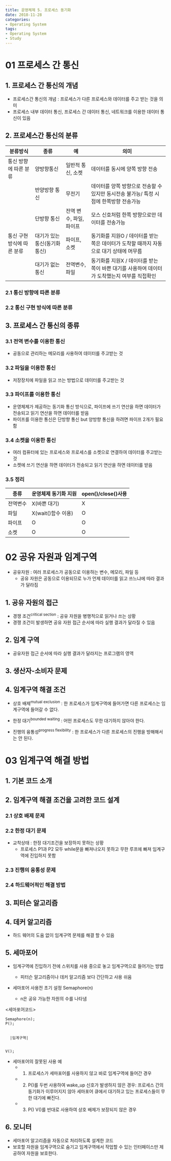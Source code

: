 ```yaml
---
title: 운영체제 5. 프로세스 동기화
date: 2018-11-28
categories:
- Operating System
tags:
- Operating System
- Study
---
```

# 01 프로세스 간 통신





## 1. 프로세스 간 통신의 개념

- 프로세스간 통신의 개념 : 프로세스가 다른 프로세스와 데이터를 주고 받는 것을 의미
- 프로세스 내부 데이터 통신, 프로세스 간 데이터 통신, 네트워크를 이용한 데이터 통신이 있음

## 2. 프로세스간 통신의 분류

|분류방식 | 종류 | 예 | 의미|
| --- | --- | --- |---|
| 통신 방향에 따른 분류 |양방향통신|일반적 통신, 소켓|데이터를 동시에 양쪽 방향 전송|
||반양방향 통신|무전기|데이터를 양쪽 방향으로 전송할 수 있지만 동시전송 불가능/ 특정 시점에 한쪽방향 전송가능|
||단방향 통신| 전역 변수, 파일, 파이프|모스 신호처럼 한쪽 방향으로만 데이터를 전송가능|
|통신 구현 방식에 따른 분류| 대기가 있는 통신(동기화 통신)| 파이프, 소켓|동기화를 지원O / 데이터를 받는 쪽은 데이터가 도착할 때까지 자동으로 대기 상태에 머무름|
|| 대기가 없는 통신|전역변수, 파일|동기화를 지원X / 데이터를 받는 쪽이 바쁜 대기를 사용하여 데이터가 도착했는지 여부를 직접확인|



### 2.1 통신 방향에 따른 분류
### 2.2 통신 구현 방식에 따른 분류

## 3. 프로세스 간 통신의 종류
### 3.1 전역 변수를 이용한 통신
- 공동으로 관리하는 메모리를 사용하여 데이터를 주고받는 것

### 3.2 파일을 이용한 통신
- 저장장치에 파일을 읽고 쓰는 방법으로 데이터를 주고받는 것

### 3.3 파이프를 이용한 통신
- 운영체제가 제공하는 동기화 통신 방식으로, 파이프에 쓰기 연산을 하면 데이터가 전송되고 읽기 연산을 하면 데이터를 받음
- 파이프를 이용한 통신은 단방향 통신 but 양방향 통신을 하려면 파이프 2개가 필요함

### 3.4 소켓을 이용한 통신
- 여러 컴퓨터에 있는 프로세스와 프로세스를 소켓으로 연결하여 데이터를 주고받는 것
- 소켓에 쓰기 연산을 하면 데이터가 전송되고 읽기 연산을 하면 데이터를 받음

### 3.5 정리

|종류|운영체제 동기화 지원|open()/close()사용|
|---|---|---|
|전역변수|X(바쁜 대기)| X|
|파일|X(wait()함수 이용)| O|
|파이프|O|O|
|소켓|O|O|

# 02 공유 자원과 임계구역

- 공유자원 : 여러 프로세스가 공동으로 이용하는 변수, 메모리, 파일 등
  - 공유 자원은 공동으로 이용되므로 누가 언제 데이터를 읽고 쓰느냐에 따라 결과가 달라짐

## 1. 공유 자원의 접근

- 경쟁 조건<sup>critical section</sup> : 공유 자원을 병행적으로 읽거나 쓰는 상황
- 경쟁 조건이 발생하면 공유 자원 접근 순서에 따라 실행 결과가 달라질 수 있음

## 2. 임계 구역
- 공유자원 접근 순서에 따라 실행 결과가 달라지는 프로그램의 영역

## 3. 생산자-소비자 문제

## 4. 임계구역 해결 조건

- 상호 배제<sup>mutual exclusion</sup>  : 한 프로세스가 임계구역에 들어가면 다른 프로세스는 임계구역에 들어갈 수 없다.

- 한정 대기<sup>bounded waiting</sup>  : 어떤 프로세스도 무한 대기하지 않아야 한다.

- 진행의 융통성<sup>progress flexibility</sup>  : 한 프로세스가 다른 프로세스의 진행을 방해해서는 안 된다.



# 03 임계구역 해결 방법

## 1. 기본 코드 소개

## 2. 임계구역 해결 조건을 고려한 코드 설계

### 2.1 상호 배제 문제


### 2.2 한정 대기 문제
- 교착상태 : 한정 대기조건을 보장하지 못하는 상황
  - 프로세스 P1과 P2 모두 while문을 빠져나오지 못하고 무한 루프에 빠져 임계구역에 진입하지 못함

### 2.3 진행의 융통성 문제
### 2.4 하드웨어적인 해결 방법

## 3. 피터슨 알고리즘


## 4. 데커 알고리즘
- 하드 웨어의 도움 없이 임계구역 문제를 해결 할 수 있음

## 5. 세마포어
- 임계구역에 진입하기 전에 스위치를 사용 중으로 놓고 임계구역으로 들어가는 방법
  - 피터슨 알고리즘이나 데커 알고리즘 보다 간단하고 사용 쉬움


- 세마포어 사용전 초기 설정 Semaphore(n)
  - n은 공유 가능한 자원의 수를 나타냄



<세마포어코드>


~~~~
Semaphore(n);
P();


  |임계구역|


V();
~~~~

- 세마포어의 잘못된 사용 예
  - 1) 프로세스가 세마포어를 사용하지 않고 바로 임계구역에 들어간 경우
  - 2) P()를 두번 사용하여 wake_up 신호가 발생하지 않은 경우: 프로세스 간의 동기화가 이루어지지 않아 세마포어 큐에서 대기하고 있는 프로세스들이 무한 대기에 빠진다.
  - 3) P() V()를 반대로 사용하여 상호 배제가 보장되지 않은 경우

## 6. 모니터
- 세마포어 알고리즘을 자동으로 처리하도록 설계한 코드
- 보호할 자원을 임계구역으로 숨기고 임계구역에서 작업할 수 있는 인터페이스만 제공하여 자원을 보호한다.

